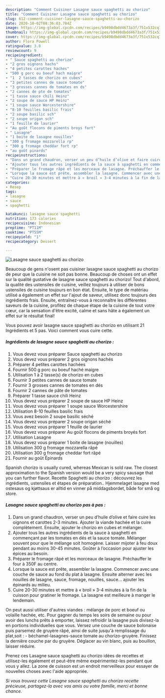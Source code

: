 ```yaml
---
description: "Comment Cuisiner Lasagne sauce spaghetti au chorizo"
title: "Comment Cuisiner Lasagne sauce spaghetti au chorizo"
slug: 612-comment-cuisiner-lasagne-sauce-spaghetti-au-chorizo
date: 2020-10-02T08:36:03.784Z
image: https://img-global.cpcdn.com/recipes/b9498dbdd4673a3f/751x532cq70/lasagne-sauce-spaghetti-au-chorizo-photo-principale-de-la-recette.jpg
thumbnail: https://img-global.cpcdn.com/recipes/b9498dbdd4673a3f/751x532cq70/lasagne-sauce-spaghetti-au-chorizo-photo-principale-de-la-recette.jpg
cover: https://img-global.cpcdn.com/recipes/b9498dbdd4673a3f/751x532cq70/lasagne-sauce-spaghetti-au-chorizo-photo-principale-de-la-recette.jpg
author: Flora Powell
ratingvalue: 3.8
reviewcount: 9
recipeingredient:
- " Sauce spaghetti au chorizo"
- "2 gros oignons hachs"
- "4 petites carottes haches"
- "500 g porc ou boeuf hach maigre"
- "1  2 tasses de chorizo en cubes"
- "3 petites cannes de sauce tomate"
- "3 grosses cannes de tomates en ds"
- "2 cannes de pte de tomates"
- "1 tasse sauce chili Heinz"
- "2 soupe de sauce HP Heinz"
- "1 soupe sauce Worcestershire"
- "8-10 feuilles basilic frais"
- "2 soupe basilic sch"
- "2 soupe origan sch"
- "1 feuille de laurier"
- "Au goût flocons de piments broys fort"
- " Lasagne"
- "1 boite de lasagne nouilles"
- "300 g fromage mozzarella rp"
- "300 g fromage cheddar fort rp"
- "au goût pinards"
recipeinstructions:
- "Dans un grand chaudron, verser un peu d’huile d’olive et faire cuire les oignons et carottes 2-3 minutes. Ajouter la viande hachée et la cuire complètement. Ensuite, ajouter le chorizo en cubes et mélanger."
- "Ajouter tous les autres ingrédients de la sauce à spaghetti en commençant par les tomates en dés et la sauce tomate. Mélanger souvent pour que le mélange soit homogène. Laisser mijoter à feu doux pendant au moins 30-45 minutes. Goûter à l’occasion pour ajuster les épices au besoin."
- "Préparer le fromage râpé et les morceaux de lasagne. Préchauffer le four à 350F au centre."
- "Lorsque la sauce est prête, assembler la lasagne. Commencer avec une couche de sauce au fond du plat à lasagne. Ensuite alterner avec les nouilles de lasagne, sauce, fromage, nouilles, sauce... ajouter les épinards au milieu."
- "Cuire 20-30 minutes et mettre à « broil » 3-4 minutes à la fin de la cuisson pour gratiner le fromage. La lasagne est meilleure à manger le lendemain."
categories:
- Resep
tags:
- lasagne
- sauce
- spaghetti

katakunci: lasagne sauce spaghetti 
nutrition: 173 calories
recipecuisine: Indonesian
preptime: "PT11M"
cooktime: "PT55M"
recipeyield: "1"
recipecategory: Dessert

---
```



![Lasagne sauce spaghetti au chorizo](https://img-global.cpcdn.com/recipes/b9498dbdd4673a3f/751x532cq70/lasagne-sauce-spaghetti-au-chorizo-photo-principale-de-la-recette.jpg)

Beaucoup de gens n'osent pas cuisiner lasagne sauce spaghetti au chorizo de peur que la cuisine ne soit pas bonne. Beaucoup de choses ont un effet sur la qualité gustative de lasagne sauce spaghetti au chorizo! Tout d'abord, la qualité des ustensiles de cuisine, veillez toujours à utiliser de bons ustensiles de cuisine toujours en bon état. Ensuite, le type de matériau utilisé a également un effet sur l'ajout de saveur, utilisez donc toujours des ingrédients frais. Ensuite, entraînez-vous à reconnaître les différentes saveurs de la cuisine, profitez de chaque étape de la cuisine de tout votre cœur, car la sensation d'être excité, calme et sans hâte a également un effet sur le résultat final!

<!--inarticleads1-->

Vous pouvez avoir lasagne sauce spaghetti au chorizo en utilisant 21 Ingrédients et 5 pas. Voici comment vous cuire cette.

##### Ingrédients de lasagne sauce spaghetti au chorizo :

1. Vous devez vous préparer  Sauce spaghetti au chorizo
1. Vous devez vous préparer 2 gros oignons hachés
1. Préparer 4 petites carottes hachées
1. Fournir 500 g porc ou boeuf haché maigre
1. Utilisation 1 à 2 tasse(s) de chorizo en cubes
1. Fournir 3 petites cannes de sauce tomate
1. Fournir 3 grosses cannes de tomates en dés
1. Fournir 2 cannes de pâte de tomates
1. Préparer 1 tasse sauce chili Heinz
1. Vous devez vous préparer 2 soupe de sauce HP Heinz
1. Vous devez vous préparer 1 soupe sauce Worcestershire
1. Utilisation 8-10 feuilles basilic frais
1. Vous avez besoin 2 soupe basilic séché
1. Vous devez vous préparer 2 soupe origan séché
1. Vous devez vous préparer 1 feuille de laurier
1. Vous devez vous préparer Au goût flocons de piments broyés fort
1. Utilisation  Lasagne
1. Vous devez vous préparer 1 boite de lasagne (nouilles)
1. Utilisation 300 g fromage mozzarella râpé
1. Utilisation 300 g fromage cheddar fort râpé
1. Fournir au goût Épinards


Spanish chorizo is usually cured, whereas Mexican is sold raw. The closest approximation to the Spanish version would be a very spicy sausage that you can further flavor. Recette Spaghetti au chorizo : découvrez les ingrédients, ustensiles et étapes de préparation.. Hjemmelaget lasagne med ostesaus og kjøttsaus er alltid en vinner på middagsbordet, både for små og store. 

<!--inarticleads2-->

##### Lasagne sauce spaghetti au chorizo pas à pas :

1. Dans un grand chaudron, verser un peu d’huile d’olive et faire cuire les oignons et carottes 2-3 minutes. Ajouter la viande hachée et la cuire complètement. Ensuite, ajouter le chorizo en cubes et mélanger.
1. Ajouter tous les autres ingrédients de la sauce à spaghetti en commençant par les tomates en dés et la sauce tomate. Mélanger souvent pour que le mélange soit homogène. Laisser mijoter à feu doux pendant au moins 30-45 minutes. Goûter à l’occasion pour ajuster les épices au besoin.
1. Préparer le fromage râpé et les morceaux de lasagne. Préchauffer le four à 350F au centre.
1. Lorsque la sauce est prête, assembler la lasagne. Commencer avec une couche de sauce au fond du plat à lasagne. Ensuite alterner avec les nouilles de lasagne, sauce, fromage, nouilles, sauce... ajouter les épinards au milieu.
1. Cuire 20-30 minutes et mettre à « broil » 3-4 minutes à la fin de la cuisson pour gratiner le fromage. La lasagne est meilleure à manger le lendemain.


On peut aussi utiliser d&#39;autres viandes : mélange de porc et boeuf ou volaille hachée, etc. Pour gagner du temps les soirs de semaine ou pour avoir des lunchs prêts à emporter, laissez refroidir la lasagne puis divisez-la en portions individuelles que vous. Versez une couche de sauce bolonaise puis parsemez de gruyère râpé, ainsi de suite jusqu&#39;à remplissage du plat,soit : - béchamel-lasagnes-sauce tomate au chorizo-gruyère. Finissez la dernière couche par du gruyère. Déglacer au vin blanc, puis au bouillon, laisser réduire. 

<!--inarticleads1-->

<p>
Prenez ces Lasagne sauce spaghetti au chorizo idées de recettes et utilisez-les également et peut-être même expérimentez-les pendant que vous y allez. La zone de cuisson est un endroit merveilleux pour essayer de nouvelles choses avec l'aide appropriée.
</p>

<p>
<i>Si vous trouvez cette Lasagne sauce spaghetti au chorizo recette précieuse, partagez-la avec vos amis ou votre famille, merci et bonne chance.</i>
</p>
